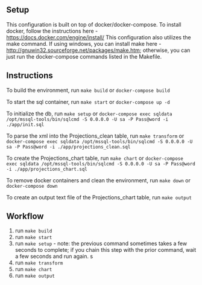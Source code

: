## Setup

This configuration is built on top of docker/docker-compose. To install docker, follow the instructions here - https://docs.docker.com/engine/install/
This configuration also utilizes the make command. If using windows, you can install make here - http://gnuwin32.sourceforge.net/packages/make.htm; otherwise, you can just run the docker-compose commands listed in the Makefile.


## Instructions

To build the environment, run `make build` or `docker-compose build`

To start the sql container, run `make start` or `docker-compose up -d`

To initialize the db, run `make setup` or `docker-compose exec sqldata  /opt/mssql-tools/bin/sqlcmd -S 0.0.0.0 -U sa -P Pass@word -i ./app/init.sql`

To parse the xml into the Projections_clean table, run `make transform` or `docker-compose exec sqldata /opt/mssql-tools/bin/sqlcmd -S 0.0.0.0 -U sa -P Pass@word -i ./app/projections_clean.sql`

To create the Projections_chart table, run `make chart` or `docker-compose exec sqldata /opt/mssql-tools/bin/sqlcmd -S 0.0.0.0 -U sa -P Pass@word -i ./app/projections_chart.sql`

To remove docker containers and clean the environment, run `make down` or `docker-compose down`

To create an output text file of the Projections_chart table, run `make output`


## Workflow

1. run `make build`
2. run `make start`
3. run `make setup` - note: the previous command sometimes takes a few seconds to complete; if you chain this step with the prior command, wait a few seconds and run again. s
4. run `make transform`
5. run `make chart`
6. run `make output`
